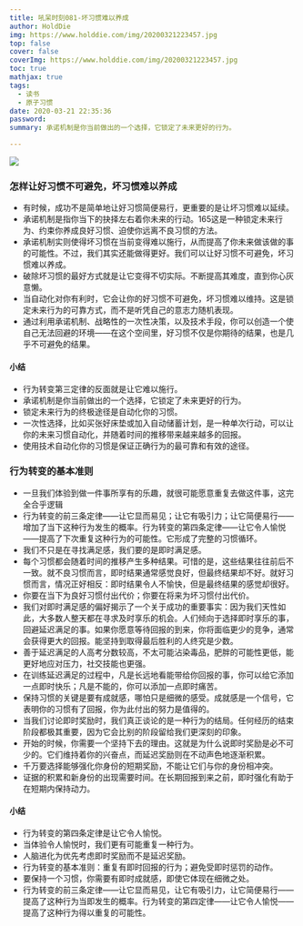 ```yaml
---
title: 吼呆时刻081-坏习惯难以养成
author: HoldDie
img: https://www.holddie.com/img/20200321223457.jpg
top: false
cover: false
coverImg: https://www.holddie.com/img/20200321223457.jpg
toc: true
mathjax: true
tags:
  - 读书
  - 原子习惯
date: 2020-03-21 22:35:36
password: 
summary: 承诺机制是你当前做出的一个选择，它锁定了未来更好的行为。

---
```


![](https://www.holddie.com/img/20200321223457.jpg)

### 怎样让好习惯不可避免，坏习惯难以养成

- 有时候，成功不是简单地让好习惯简便易行，更重要的是让坏习惯难以延续。
- 承诺机制是指你当下的抉择左右着你未来的行动。165这是一种锁定未来行为、约束你养成良好习惯、迫使你远离不良习惯的方法。
- 承诺机制实则使得坏习惯在当前变得难以施行，从而提高了你未来做该做的事的可能性。不过，我们其实还能做得更好。我们可以让好习惯不可避免，坏习惯难以养成。
- 破除坏习惯的最好方式就是让它变得不切实际。不断提高其难度，直到你心灰意懒。
- 当自动化对你有利时，它会让你的好习惯不可避免，坏习惯难以维持。这是锁定未来行为的可靠方式，而不是听凭自己的意志力随机表现。
- 通过利用承诺机制、战略性的一次性决策，以及技术手段，你可以创造一个使自己无法回避的环境——在这个空间里，好习惯不仅是你期待的结果，也是几乎不可避免的结果。

#### 小结

- 行为转变第三定律的反面就是让它难以施行。
- 承诺机制是你当前做出的一个选择，它锁定了未来更好的行为。
- 锁定未来行为的终极途径是自动化你的习惯。
- 一次性选择，比如买张好床垫或加入自动储蓄计划，是一种单次行动，可以让你的未来习惯自动化，并随着时间的推移带来越来越多的回报。
- 使用技术自动化你的习惯是保证正确行为的最可靠和有效的途径。

### 行为转变的基本准则

- 一旦我们体验到做一件事所享有的乐趣，就很可能愿意重复去做这件事，这完全合乎逻辑
- 行为转变的前三条定律——让它显而易见；让它有吸引力；让它简便易行——增加了当下这种行为发生的概率。行为转变的第四条定律——让它令人愉悦——提高了下次重复这种行为的可能性。它形成了完整的习惯循环。
- 我们不只是在寻找满足感，我们要的是即时满足感。
- 每个习惯都会随着时间的推移产生多种结果。可惜的是，这些结果往往前后不一致。就不良习惯而言，即时结果通常感觉良好，但最终结果却不好。就好习惯而言，情况正好相反：即时结果令人不愉快，但是最终结果的感觉却很好。
- 你要在当下为良好习惯付出代价；你要在将来为坏习惯付出代价。
- 我们对即时满足感的偏好揭示了一个关于成功的重要事实：因为我们天性如此，大多数人整天都在寻求及时享乐的机会。人们倾向于选择即时享乐的事，回避延迟满足的事。如果你愿意等待回报的到来，你将面临更少的竞争，通常会获得更大的回报。能坚持到取得最后胜利的人终究是少数。
- 善于延迟满足的人高考分数较高，不太可能沾染毒品，肥胖的可能性更低，能更好地应对压力，社交技能也更强。
- 在训练延迟满足的过程中，凡是长远地看能带给你回报的事，你可以给它添加一点即时快乐；凡是不能的，你可以添加一点即时痛苦。
- 保持习惯的关键是要有成就感，哪怕只是细微的感受。成就感是一个信号，它表明你的习惯有了回报，你为此付出的努力是值得的。
- 当我们讨论即时奖励时，我们真正谈论的是一种行为的结局。任何经历的结束阶段都极其重要，因为它会比别的阶段留给我们更深刻的印象。
- 开始的时候，你需要一个坚持下去的理由。这就是为什么说即时奖励是必不可少的。它们维持着你的兴奋点，而延迟奖励则在不动声色地逐渐积累。
- 千万要选择能够强化你身份的短期奖励，不能让它们与你的身份相冲突。
- 证据的积累和新身份的出现需要时间。在长期回报到来之前，即时强化有助于在短期内保持动力。

#### 小结

- 行为转变的第四条定律是让它令人愉悦。
- 当体验令人愉悦时，我们更有可能重复一种行为。
- 人脑进化为优先考虑即时奖励而不是延迟奖励。
- 行为转变的基本准则：重复有即时回报的行为；避免受即时惩罚的动作。
- 要保持一个习惯，你需要有即时成就感，即使它体现在细微之处。
- 行为转变的前三条定律——让它显而易见，让它有吸引力，让它简便易行——提高了这种行为当即发生的概率。行为转变的第四定律——让它令人愉悦——提高了这种行为得以重复的可能性。